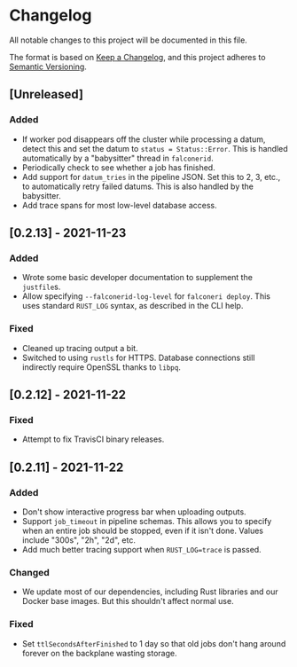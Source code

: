 # Changelog

All notable changes to this project will be documented in this file.

The format is based on [Keep a Changelog](https://keepachangelog.com/en/1.0.0/),
and this project adheres to [Semantic Versioning](https://semver.org/spec/v2.0.0.html).

## [Unreleased]

### Added

- If worker pod disappears off the cluster while processing a datum, detect this and set the datum to `status = Status::Error`. This is handled automatically by a "babysitter" thread in `falconerid`.
- Periodically check to see whether a job has finished.
- Add support for `datum_tries` in the pipeline JSON. Set this to 2, 3, etc., to automatically retry failed datums. This is also handled by the babysitter.
- Add trace spans for most low-level database access.

## [0.2.13] - 2021-11-23

### Added

- Wrote some basic developer documentation to supplement the `justfile`s.
- Allow specifying `--falconerid-log-level` for `falconeri deploy`. This uses standard `RUST_LOG` syntax, as described in the CLI help. 

### Fixed

- Cleaned up tracing output a bit.
- Switched to using `rustls` for HTTPS. Database connections still indirectly require OpenSSL thanks to `libpq`.

## [0.2.12] - 2021-11-22

### Fixed

- Attempt to fix TravisCI binary releases.

## [0.2.11] - 2021-11-22

### Added

- Don't show interactive progress bar when uploading outputs.
- Support `job_timeout` in pipeline schemas. This allows you to specify when an entire job should be stopped, even if it isn't done. Values include "300s", "2h", "2d", etc.
- Add much better tracing support when `RUST_LOG=trace` is passed.

### Changed

- We update most of our dependencies, including Rust libraries and our Docker base images. But this shouldn't affect normal use.

### Fixed

- Set `ttlSecondsAfterFinished` to 1 day so that old jobs don't hang around forever on the backplane wasting storage.
